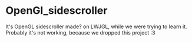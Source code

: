 # OpenGl_sidescroller
It's OpenGL sidescroller made? on LWJGL, while we were trying to learn it. Probably it's not working, because we dropped this project :3
